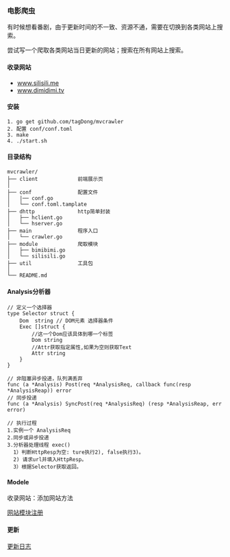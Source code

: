 ### 电影爬虫

有时候想看番剧，由于更新时间的不一致、资源不通，需要在切换到各类网站上搜索。

尝试写一个爬取各类网站当日更新的网站；搜索在所有网站上搜索。

#### 收录网站

- www.silisili.me
- www.dimidimi.tv

#### 安装

```
1. go get github.com/tagDong/mvcrawler
2. 配置 conf/conf.toml
3. make 
4. ./start.sh  
```

#### 目录结构
```
mvcrawler/
├── client             前端展示页
│   
├── conf               配置文件
│   |── conf.go       
│   └── conf.toml.tamplate   
├── dhttp              http简单封装
│   ├── hclient.go    
│   └── hserver.go  
├── main               程序入口
│   └── crawler.go 
├── module             爬取模块
│   ├── bimibimi.go
│   └── silisili.go
├── util               工具包
│  
└── README.md
```

#### Analysis分析器

```
// 定义一个选择器
type Selector struct {
	Dom  string // DOM元素 选择器条件
	Exec []struct {
		//这一个Dom应该具体到哪一个标签
		Dom string
		//Attr获取指定属性,如果为空则获取Text
		Attr string
	}
}

// 非阻塞异步投递，队列满丢弃
func (a *Analysis) Post(req *AnalysisReq, callback func(resp *AnalysisReap)) error
// 同步投递
func (a *Analysis) SyncPost(req *AnalysisReq) (resp *AnalysisReap, err error)

// 执行过程
1.实例一个 AnalysisReq
2.同步或异步投递
3.分析器处理线程 exec()
  1）判断HttpResp为空: ture执行2), false执行3)。
  2) 请求url并填入HttpResp。
  3）根据Selector获取返回。
```

#### Modele

收录网站：添加网站方法

[网站模块注册](./module/README.md)

#### 更新

[更新日志](./UPDATE.md)

